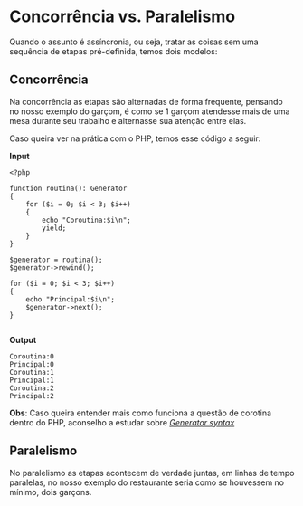 # Concorrência vs. Paralelismo

Quando o assunto é assíncronia, ou seja, tratar as coisas sem uma sequência de etapas pré-definida, temos dois modelos:

## Concorrência

Na concorrência as etapas são alternadas de forma frequente, pensando no nosso exemplo do garçom, é como se 1 garçom atendesse mais de uma mesa durante seu trabalho e alternasse sua atenção entre elas.

Caso queira ver na prática com o PHP, temos esse código a seguir:

**Input**

```
<?php

function routina(): Generator
{
    for ($i = 0; $i < 3; $i++)
    {
        echo "Coroutina:$i\n";
        yield;
    }
}

$generator = routina();
$generator->rewind();

for ($i = 0; $i < 3; $i++)
{
    echo "Principal:$i\n";
    $generator->next();
}
  
```

**Output**

```
Coroutina:0
Principal:0
Coroutina:1
Principal:1
Coroutina:2
Principal:2
```


**Obs**: Caso queira entender mais como funciona a questão de corotina dentro do PHP, aconselho a estudar sobre [*Generator syntax*](https://www.php.net/manual/pt_BR/language.generators.syntax.php)

## Paralelismo

No paralelismo as etapas acontecem de verdade juntas, em linhas de tempo paralelas, no nosso exemplo do restaurante seria como se houvessem no mínimo, dois garçons.
